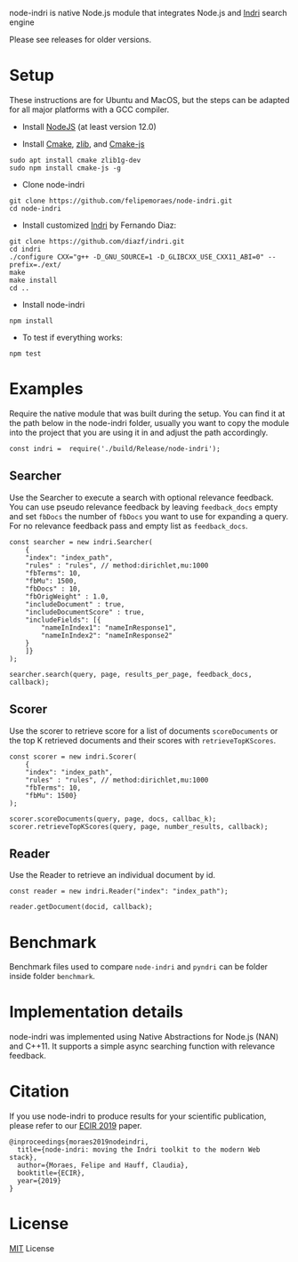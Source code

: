 
node-indri is native Node.js module that integrates Node.js and [Indri](https://www.lemurproject.org/indri.php) search engine 

Please see releases for older versions.

# Setup
These instructions are for Ubuntu and MacOS, but the steps can be adapted for all major platforms with a GCC compiler.

- Install [NodeJS](https://nodejs.org/en/) (at least version 12.0)

- Install [Cmake](https://cmake.org/), [zlib](https://zlib.net/), and [Cmake-js](https://www.npmjs.com/package/cmake-js)
```
sudo apt install cmake zlib1g-dev
sudo npm install cmake-js -g
```

- Clone node-indri
```
git clone https://github.com/felipemoraes/node-indri.git
cd node-indri
```

- Install customized [Indri](https://www.lemurproject.org/indri.php) by Fernando Diaz:
```
git clone https://github.com/diazf/indri.git
cd indri
./configure CXX="g++ -D_GNU_SOURCE=1 -D_GLIBCXX_USE_CXX11_ABI=0" --prefix=./ext/
make
make install
cd ..
```

- Install node-indri
```
npm install
```

- To test if everything works:
```
npm test 
```

# Examples
Require the native module that was built during the setup. You can find it at the path below in the node-indri folder, usually you want to copy the module into the project that you are using it in and adjust the path accordingly.

```
const indri =  require('./build/Release/node-indri');
```

## Searcher
Use the Searcher to execute a search with optional relevance feedback. 
You can use pseudo relevance feedback by leaving `feedback_docs` empty and set `fbDocs` the number of `fbDocs` you want to use for expanding a query. For no relevance feedback pass and empty list as `feedback_docs`.

```
const searcher = new indri.Searcher(
    {
    "index": "index_path", 
    "rules" : "rules", // method:dirichlet,mu:1000
    "fbTerms": 10,
    "fbMu": 1500, 
    "fbDocs" : 10,
    "fbOrigWeight" : 1.0,
    "includeDocument" : true,
    "includeDocumentScore" : true, 
    "includeFields": [{ 
        "nameInIndex1": "nameInResponse1", 
        "nameInIndex2": "nameInResponse2"
    }
    ]}
);

searcher.search(query, page, results_per_page, feedback_docs, callback);
```

## Scorer
Use the scorer to retrieve score for a list of documents `scoreDocuments` or the top K retrieved documents and their scores with  `retrieveTopKScores`.

```
const scorer = new indri.Scorer(
    {
    "index": "index_path", 
    "rules" : "rules", // method:dirichlet,mu:1000
    "fbTerms": 10,
    "fbMu": 1500}
);

scorer.scoreDocuments(query, page, docs, callbac_k);
scorer.retrieveTopKScores(query, page, number_results, callback);

```

## Reader 
Use the Reader to retrieve an individual document by id.

```
const reader = new indri.Reader("index": "index_path");

reader.getDocument(docid, callback);
```

# Benchmark

Benchmark files used to compare `node-indri` and `pyndri` can be folder inside folder `benchmark`.

# Implementation details 

node-indri was implemented using Native Abstractions for Node.js (NAN) and C++11. It supports a simple async searching function with relevance feedback.



# Citation
If you use node-indri to produce results for your scientific publication, please refer to our [ECIR 2019](https://chauff.github.io/documents/publications/ECIR2019-moraes.pdf) paper.
```
@inproceedings{moraes2019nodeindri,
  title={node-indri: moving the Indri toolkit to the modern Web stack},
  author={Moraes, Felipe and Hauff, Claudia},
  booktitle={ECIR},
  year={2019}
}
```
# License
[MIT](https://opensource.org/licenses/MIT) License


